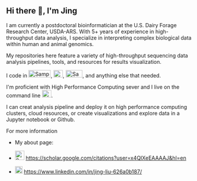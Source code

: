 ## Hi there 👋, I'm Jing

I am currently a postdoctoral bioinformatician at the U.S. Dairy Forage Research Center, USDA-ARS. With 5+ years of experience in high-throughput data analysis, I specialize in interpreting complex biological data within human and animal genomics. 

My repositories here feature a variety of high-throughput sequencing data analysis pipelines, tools, and resources for results visualization.

I code in <img src="https://groverj3.github.io/images/Python-Logo.png" alt="Sample Image" width="60" height="20">, <img src="https://groverj3.github.io/images/Rlogo.png" alt="Sample Image" width="25" height="20">, <img src="https://groverj3.github.io/images/BASH_logo-transparent-bg-color.png" alt="Sample Image" width="45" height="20">, and anything else that needed.

I'm proficient with High Performance Computing sever and I live on the command line <img src="https://encrypted-tbn0.gstatic.com/images?q=tbn:ANd9GcTgRDDIHlAzTJaQZfqrcAk1XC3c5JS35S8p9Q&s" alt="Sample Image" width="25" height="20">.

I can creat analysis pipeline and deploy it on high performance computing clusters, cloud resources, or create visualizations and explore data in a Jupyter notebook or Github.

For more information

* My about page: 

* <img src="https://static-00.iconduck.com/assets.00/google-scholar-icon-1024x1024-052lrrku.png" alt="Sample Image" width="25" height="25"> https://scholar.google.com/citations?user=x4QIXeEAAAAJ&hl=en

* <img src="https://upload.wikimedia.org/wikipedia/commons/thumb/c/ca/LinkedIn_logo_initials.png/640px-LinkedIn_logo_initials.png" alt="Sample Image" width="20" height="20">  https://www.linkedin.com/in/jing-liu-626a0b187/

